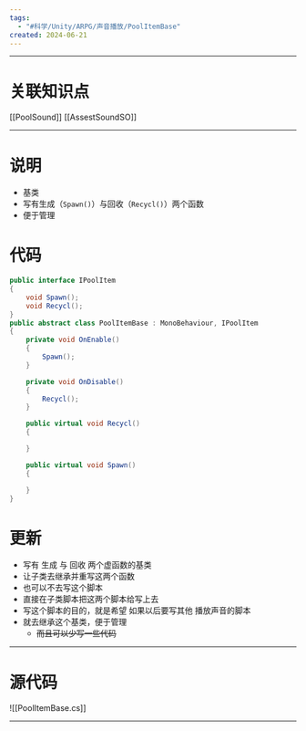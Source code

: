 ```yaml
---
tags:
  - "#科学/Unity/ARPG/声音播放/PoolItemBase"
created: 2024-06-21
---
```


---
# 关联知识点

[[PoolSound]] [[AssestSoundSO]]

---
# 说明

- 基类
- 写有生成（`Spawn()`）与回收（`Recycl()`）两个函数
- 便于管理
# 代码

```C#
public interface IPoolItem
{
    void Spawn();
    void Recycl();
}
public abstract class PoolItemBase : MonoBehaviour, IPoolItem
{
    private void OnEnable()
    {
        Spawn();
    }

    private void OnDisable()
    {
        Recycl();
    }

    public virtual void Recycl()
    {

    }

    public virtual void Spawn()
    {

    }
}
```
# 更新

- 写有 生成 与 回收 两个虚函数的基类
- 让子类去继承并重写这两个函数
- 也可以不去写这个脚本
- 直接在子类脚本把这两个脚本给写上去
- 写这个脚本的目的，就是希望 如果以后要写其他 播放声音的脚本
- 就去继承这个基类，便于管理
	- ~~而且可以少写一些代码~~

---
# 源代码

![[PoolItemBase.cs]]

---